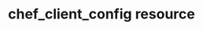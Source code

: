 ---
resource_reference: true
resources_common_guards: true
resources_common_notification: true
resources_common_properties: true
title: chef_client_config resource
resource: chef_client_config
aliases:
- "/resource_chef_client_config.html"
menu:
  infra:
    title: chef_client_config
    identifier: chef_infra/cookbook_reference/resources/chef_client_config chef_client_config
    parent: chef_infra/cookbook_reference/resources
resource_description_list:
- markdown: Use the **chef_client_config** resource to create a client.rb file in
    the Chef Infra Client configuration directory. See the [client.rb docs](https://docs.chef.io/config_rb_client/)
    for more details on options available in the client.rb configuration file.
resource_new_in: '16.6'
syntax_full_code_block: |-
  chef_client_config 'name' do
    additional_config              String
    chef_license                   String
    chef_server_url                String
    config_directory               String # default value: "/etc/chef"
    event_loggers                  Array # default value: []
    exception_handlers             Array # default value: []
    file_backup_path               String
    file_cache_path                String
    file_staging_uses_destdir      String
    formatters                     Array # default value: []
    ftp_proxy                      String
    group                          String
    http_proxy                     String
    https_proxy                    String
    log_level                      Symbol
    log_location                   String, Symbol
    minimal_ohai                   true, false
    named_run_list                 String
    no_proxy                       String, Array # default value: []
    node_name                      String
    ohai_disabled_plugins          Array # default value: []
    ohai_optional_plugins          Array # default value: []
    pid_file                       String
    policy_group                   String
    policy_name                    String
    report_handlers                Array # default value: []
    ssl_verify_mode                Symbol, String
    start_handlers                 Array # default value: []
    user                           String
    action                         Symbol # defaults to :create if not specified
  end
syntax_properties_list:
syntax_full_properties_list:
- "`chef_client_config` is the resource."
- "`name` is the name given to the resource block."
- "`action` identifies which steps Chef Infra Client will take to bring the node into
  the desired state."
- "`additional_config`, `chef_license`, `chef_server_url`, `config_directory`, `event_loggers`,
  `exception_handlers`, `file_backup_path`, `file_cache_path`, `file_staging_uses_destdir`,
  `formatters`, `ftp_proxy`, `group`, `http_proxy`, `https_proxy`, `log_level`, `log_location`,
  `minimal_ohai`, `named_run_list`, `no_proxy`, `node_name`, `ohai_disabled_plugins`,
  `ohai_optional_plugins`, `pid_file`, `policy_group`, `policy_name`, `report_handlers`,
  `ssl_verify_mode`, `start_handlers`, and `user` are the properties available to
  this resource."
actions_list:
  :create:
    markdown:
  :nothing:
    shortcode: resources_common_actions_nothing.md
  :remove:
    markdown:
properties_list:
- property: additional_config
  ruby_type: String
  required: false
  description_list:
  - markdown: Additional text to add at the bottom of the client.rb config. This can
      be used to run custom Ruby or to add less common config options
- property: chef_license
  ruby_type: String
  required: false
  allowed_values: '"accept", "accept-no-persist", "accept-silent"'
  description_list:
  - markdown: Accept the [Chef EULA](https://www.chef.io/end-user-license-agreement/)
- property: chef_server_url
  ruby_type: String
  required: true
  description_list:
  - markdown: The URL for the Chef Infra Server.
- property: config_directory
  ruby_type: String
  required: false
  default_value: "/etc/chef"
  description_list:
  - markdown: The directory to store the client.rb in.
- property: event_loggers
  ruby_type: Array
  required: false
  default_value: "[]"
  description_list:
  - markdown: ''
- property: exception_handlers
  ruby_type: Array
  required: false
  default_value: "[]"
  description_list:
  - markdown: 'An array of hashes that contain a exception handler class and the arguments
      to pass to that class on initialization. The hash should include `class` and
      `argument` keys where `class` is a String and `argument` is an array of quoted
      String values. For example: `[{''class'' => ''MyHandler'', %w(''"argument1"'',
      ''"argument2"'')}]`'
- property: file_backup_path
  ruby_type: String
  required: false
  description_list:
  - markdown: The location in which backup files are stored. If this value is empty,
      backup files are stored in the directory of the target file
- property: file_cache_path
  ruby_type: String
  required: false
  description_list:
  - markdown: The location in which cookbooks (and other transient data) files are
      stored when they are synchronized. This value can also be used in recipes to
      download files with the `remote_file` resource.
- property: file_staging_uses_destdir
  ruby_type: String
  required: false
  description_list:
  - markdown: How file staging (via temporary files) is done. When `true`, temporary
      files are created in the directory in which files will reside. When `false`,
      temporary files are created under `ENV['TMP']`
- property: formatters
  ruby_type: Array
  required: false
  default_value: "[]"
  description_list:
  - markdown: ''
- property: ftp_proxy
  ruby_type: String
  required: false
  description_list:
  - markdown: The proxy server to use for FTP connections.
- property: group
  ruby_type: String
  required: false
  description_list:
  - markdown: 'The group that should own the client.rb file and the configuration
      directory if it needs to be created. Note: The configuration directory will
      not be created if it already exists, which allows you to further control the
      setup of that directory outside of this resource.'
- property: http_proxy
  ruby_type: String
  required: false
  description_list:
  - markdown: The proxy server to use for HTTP connections.
- property: https_proxy
  ruby_type: String
  required: false
  description_list:
  - markdown: The proxy server to use for HTTPS connections.
- property: log_level
  ruby_type: Symbol
  required: false
  allowed_values: ":auto, :debug, :fatal, :info, :trace, :warn"
  description_list:
  - markdown: The level of logging performed by the Chef Infra Client.
- property: log_location
  ruby_type: String, Symbol
  required: false
  description_list:
  - markdown: The location to save logs to. This can either by a path to a log file
      on disk `:syslog` to log to Syslog, `:win_evt` to log to the Windows Event Log,
      or `'STDERR'`/`'STDOUT'` to log to the *nix text streams.
- property: minimal_ohai
  ruby_type: true, false
  required: false
  description_list:
  - markdown: Run a minimal set of Ohai plugins providing data necessary for the execution
      of Chef Infra Client's built-in resources. Setting this to true will skip many
      large and time consuming data sets such as `cloud` or `packages`. Setting this
      this to true may break cookbooks that assume all Ohai data will be present.
- property: named_run_list
  ruby_type: String
  required: false
  description_list:
  - markdown: A specific named runlist defined in the node's applied Policyfile, which
      the should be used when running Chef Infra Client.
- property: no_proxy
  ruby_type: String, Array
  required: false
  default_value: "[]"
  description_list:
  - markdown: A comma-separated list or an array of URLs that do not need a proxy.
- property: node_name
  ruby_type: String
  required: false
  default_value: The `node.name` value. Hard coding this value in the client.rb avoids
    logic within Chef Infra Server that performs DNS lookups and may fail in the event
    of a DNS outage. To skip this default value and instead use the built-in Chef
    Infra Server logic, set this property to `nil`
  description_list:
  - markdown: The name of the node. This determines which configuration should be
      applied and sets the `client_name`, which is the name used when authenticating
      to a Chef Infra Server. If this value is not provided Chef Infra Client will
      use the node's FQDN as the node name. Leaving this setting blank and letting
      the client assign the FQDN of the node as the node_name during each Chef Infra
      Client run is recommended.
- property: ohai_disabled_plugins
  ruby_type: Array
  required: false
  default_value: "[]"
  description_list:
  - markdown: Ohai plugins that should be disabled in order to speed up the Chef Infra
      Client run and reduce the size of node data sent to Chef Infra Client
- property: ohai_optional_plugins
  ruby_type: Array
  required: false
  default_value: "[]"
  description_list:
  - markdown: Optional Ohai plugins that should be enabled to provide additional Ohai
      data for use in cookbooks.
- property: pid_file
  ruby_type: String
  required: false
  description_list:
  - markdown: 'The location in which a process identification number (pid) is saved.
      An executable, when started as a daemon, writes the pid to the specified file. '
- property: policy_group
  ruby_type: String
  required: false
  description_list:
  - markdown: The name of a `policy group` that exists on the Chef Infra Server. `policy_name`
      must also be specified when setting this property.
- property: policy_name
  ruby_type: String
  required: false
  description_list:
  - markdown: The name of a policy, as identified by the `name` setting in a Policyfile.rb
      file. `policy_group`  when setting this property.
- property: report_handlers
  ruby_type: Array
  required: false
  default_value: "[]"
  description_list:
  - markdown: 'An array of hashes that contain a report handler class and the arguments
      to pass to that class on initialization. The hash should include `class` and
      `argument` keys where `class` is a String and `argument` is an array of quoted
      String values. For example: `[{''class'' => ''MyHandler'', %w(''"argument1"'',
      ''"argument2"'')}]`'
- property: ssl_verify_mode
  ruby_type: Symbol, String
  required: false
  allowed_values: ":verify_none, :verify_peer"
  description_list:
  - markdown: |
      Set the verify mode for HTTPS requests.

      * Use :verify_none for no validation of SSL certificates.
      * Use :verify_peer for validation of all SSL certificates, including the Chef Infra Server connections, S3 connections, and any HTTPS remote_file resource URLs used in Chef Infra Client runs. This is the recommended setting.
- property: start_handlers
  ruby_type: Array
  required: false
  default_value: "[]"
  description_list:
  - markdown: 'An array of hashes that contain a report handler class and the arguments
      to pass to that class on initialization. The hash should include `class` and
      `argument` keys where `class` is a String and `argument` is an array of quoted
      String values. For example: `[{''class'' => ''MyHandler'', %w(''"argument1"'',
      ''"argument2"'')}]`'
- property: user
  ruby_type: String
  required: false
  description_list:
  - markdown: 'The user that should own the client.rb file and the configuration directory
      if it needs to be created. Note: The configuration directory will not be created
      if it already exists, which allows you to further control the setup of that
      directory outside of this resource.'
examples: |
  **Bare minimum Chef Infra Client client.rb**:

  The absolute minimum configuration necessary for a node to communicate with the Infra Server is the URL of the Infra Server. All other configuration options either have values at the server side (Policyfiles, Roles, Environments, etc) or have default values determined at client startup.

  ```ruby
  chef_client_config 'Create client.rb' do
    chef_server_url 'https://chef.example.dmz'
  end
  ```

  **More complex Chef Infra Client client.rb**:

  ```ruby
  chef_client_config 'Create client.rb' do
    chef_server_url 'https://chef.example.dmz'
    log_level :info
    log_location :syslog
    http_proxy 'proxy.example.dmz'
    https_proxy 'proxy.example.dmz'
    no_proxy %w(internal.example.dmz)
  end
  ```

  **Adding additional config content to the client.rb**:

  This resource aims to provide common configuration options. Some configuration options are missing and some users may want to use arbitrary Ruby code within their configuration. For this we offer an `additional_config` property that can be used to add any configuration or code to the bottom of the `client.rb` file. Also keep in mind that within the configuration directory is a `client.d` directory where you can put additional `.rb` files containing configuration options. These can be created using `file` or `template` resources within your cookbooks as necessary.

  ```ruby
  chef_client_config 'Create client.rb' do
    chef_server_url 'https://chef.example.dmz'
    additional_config <<~CONFIG
      # Extra config code to safely load a gem into the client run.
      # Since the config is Ruby you can run any Ruby code you want via the client.rb.
      # It's a great way to break things, so be careful
      begin
        require 'aws-sdk'
      rescue LoadError
        Chef::Log.warn "Failed to load aws-sdk."
      end
    CONFIG
  end
  ```

  **Setup two report handlers in the client.rb**:

  ```ruby
  chef_client_config 'Create client.rb' do
    chef_server_url 'https://chef.example.dmz'
    report_handlers [
      {
       'class' => 'ReportHandler1Class',
       'arguments' => ["'FirstArgument'", "'SecondArgument'"],
      },
      {
       'class' => 'ReportHandler2Class',
       'arguments' => ["'FirstArgument'", "'SecondArgument'"],
      },
    ]
  end
  ```
---